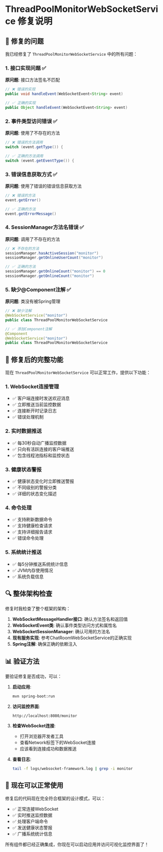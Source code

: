 # ThreadPoolMonitorWebSocketService 修复说明

## 🔧 修复的问题

我已经修复了 `ThreadPoolMonitorWebSocketService` 中的所有问题：

### 1. **接口实现问题** ✅
**原问题**: 接口方法签名不匹配
```java
// ❌ 错误的实现
public void handleEvent(WebSocketEvent<String> event)

// ✅ 正确的实现  
public Object handleEvent(WebSocketEvent<String> event)
```

### 2. **事件类型访问错误** ✅
**原问题**: 使用了不存在的方法
```java
// ❌ 错误的方法调用
switch (event.getType()) {

// ✅ 正确的方法调用
switch (event.getEventType()) {
```

### 3. **错误信息获取方式** ✅
**原问题**: 使用了错误的错误信息获取方法
```java
// ❌ 错误的方法
event.getError()

// ✅ 正确的方法
event.getErrorMessage()
```

### 4. **SessionManager方法名错误** ✅
**原问题**: 调用了不存在的方法
```java
// ❌ 不存在的方法
sessionManager.hasActiveSession("monitor")
sessionManager.getOnlineUserCount("monitor")

// ✅ 正确的方法
sessionManager.getOnlineCount("monitor") == 0
sessionManager.getOnlineCount("monitor")
```

### 5. **缺少@Component注解** ✅
**原问题**: 类没有被Spring管理
```java
// ❌ 缺少注解
@WebSocketService("monitor")
public class ThreadPoolMonitorWebSocketService

// ✅ 添加Component注解
@Component
@WebSocketService("monitor") 
public class ThreadPoolMonitorWebSocketService
```

## 🚀 修复后的完整功能

现在 `ThreadPoolMonitorWebSocketService` 可以正常工作，提供以下功能：

### 1. **WebSocket连接管理**
- ✅ 客户端连接时发送欢迎消息
- ✅ 立即推送当前监控数据
- ✅ 连接断开时记录日志
- ✅ 错误处理机制

### 2. **实时数据推送**
- ✅ 每30秒自动广播监控数据
- ✅ 只向有活跃连接的客户端推送
- ✅ 包含线程池指标和监控状态

### 3. **健康状态警报**
- ✅ 健康状态变化时立即推送警报
- ✅ 不同级别的警报分类
- ✅ 详细的状态变化描述

### 4. **命令处理**
- ✅ 支持刷新数据命令
- ✅ 支持健康检查请求
- ✅ 支持详细报告请求
- ✅ 错误命令处理

### 5. **系统统计推送**
- ✅ 每5分钟推送系统统计信息
- ✅ JVM内存使用情况
- ✅ 系统负载信息

## 🔍 整体架构检查

修复时我检查了整个框架的架构：

1. **WebSocketMessageHandler接口**: 确认方法签名和返回值
2. **WebSocketEvent类**: 确认事件类型访问方式和属性名
3. **WebSocketSessionManager**: 确认可用的方法名
4. **现有服务实现**: 参考ChatRoomWebSocketService的正确实现
5. **Spring注解**: 确保正确的依赖注入

## 📊 验证方法

要验证修复是否成功，可以：

1. **启动应用**:
   ```bash
   mvn spring-boot:run
   ```

2. **访问监控界面**:
   ```
   http://localhost:8080/monitor
   ```

3. **检查WebSocket连接**:
   - 打开浏览器开发者工具
   - 查看Network标签下的WebSocket连接
   - 应该看到连接成功和数据推送

4. **查看日志**:
   ```bash
   tail -f logs/websocket-framework.log | grep -i monitor
   ```

## 🎯 现在可以正常使用

修复后的代码现在完全符合框架的设计模式，可以：

- ✅ 正常连接WebSocket
- ✅ 实时推送监控数据  
- ✅ 处理客户端命令
- ✅ 发送健康状态警报
- ✅ 广播系统统计信息

所有组件都已经正确集成，你现在可以启动应用并访问可视化监控界面了！